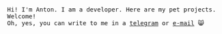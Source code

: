 <p>
    <samp>
        Hi! I'm Anton. I am a developer. Here are my pet projects. Welcome! <br />
        Oh, yes, you can write to me in a <a href="https://t.me/antsrc">telegram</a> or <a href="mailto: anton.source@gmail.com">e-mail</a> &#128568;
    </samp>
</p>
